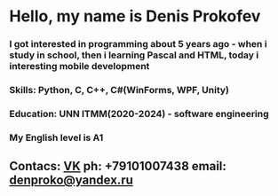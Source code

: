 # Hello, my name is Denis Prokofev
### I got interested in programming about 5 years ago - when i study in school, then i learning Pascal and HTML, today i interesting mobile development 
### Skills: Python, C, C++, C#(WinForms, WPF, Unity)
### Education: UNN ITMM(2020-2024) - software engineering
### My English level is A1
##  Contacs:  [VK](https://vk.com/f3e72f43) ph: +79101007438 email: denproko@yandex.ru
